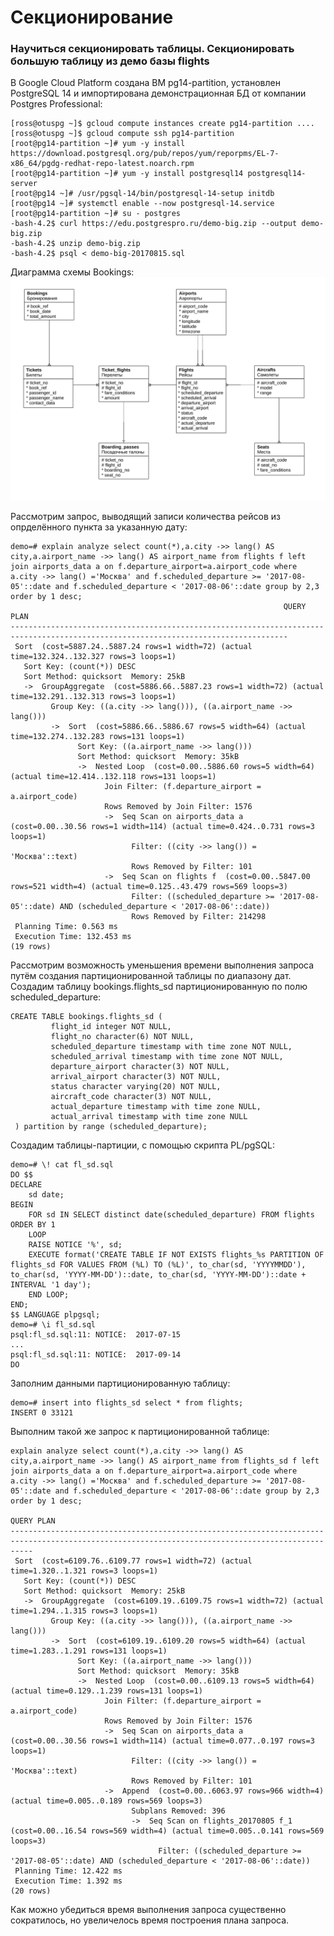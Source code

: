# Секционирование
### Научиться секционировать таблицы. Секционировать большую таблицу из демо базы flights

В Google Cloud Platform создана ВМ pg14-partition, установлен PostgreSQL 14 и импортирована демонстрационная БД от компании Postgres Professional:
```console
[ross@otuspg ~]$ gcloud compute instances create pg14-partition ....
[ross@otuspg ~]$ gcloud compute ssh pg14-partition
[root@pg14-partition ~]# yum -y install https://download.postgresql.org/pub/repos/yum/reporpms/EL-7-x86_64/pgdg-redhat-repo-latest.noarch.rpm
[root@pg14-partition ~]# yum -y install postgresql14 postgresql14-server
[root@pg14 ~]# /usr/pgsql-14/bin/postgresql-14-setup initdb
[root@pg14 ~]# systemctl enable --now postgresql-14.service
[root@pg14-partition ~]# su - postgres
-bash-4.2$ curl https://edu.postgrespro.ru/demo-big.zip --output demo-big.zip
-bash-4.2$ unzip demo-big.zip
-bash-4.2$ psql < demo-big-20170815.sql
```
Диаграмма схемы Bookings:
![bookings](https://raw.githubusercontent.com/semenov-ross/otus_pg/master/19-PARTITIONING/demodb-bookings-schema.svg)

Рассмотрим запрос, выводящий записи количества рейсов из опрделённого пункта за указанную дату:
```console
demo=# explain analyze select count(*),a.city ->> lang() AS city,a.airport_name ->> lang() AS airport_name from flights f left join airports_data a on f.departure_airport=a.airport_code where a.city ->> lang() ='Москва' and f.scheduled_departure >= '2017-08-05'::date and f.scheduled_departure < '2017-08-06'::date group by 2,3 order by 1 desc;
                                                             QUERY PLAN
------------------------------------------------------------------------------------------------------------------------------------
 Sort  (cost=5887.24..5887.24 rows=1 width=72) (actual time=132.324..132.327 rows=3 loops=1)
   Sort Key: (count(*)) DESC
   Sort Method: quicksort  Memory: 25kB
   ->  GroupAggregate  (cost=5886.66..5887.23 rows=1 width=72) (actual time=132.291..132.313 rows=3 loops=1)
         Group Key: ((a.city ->> lang())), ((a.airport_name ->> lang()))
         ->  Sort  (cost=5886.66..5886.67 rows=5 width=64) (actual time=132.274..132.283 rows=131 loops=1)
               Sort Key: ((a.airport_name ->> lang()))
               Sort Method: quicksort  Memory: 35kB
               ->  Nested Loop  (cost=0.00..5886.60 rows=5 width=64) (actual time=12.414..132.118 rows=131 loops=1)
                     Join Filter: (f.departure_airport = a.airport_code)
                     Rows Removed by Join Filter: 1576
                     ->  Seq Scan on airports_data a  (cost=0.00..30.56 rows=1 width=114) (actual time=0.424..0.731 rows=3 loops=1)
                           Filter: ((city ->> lang()) = 'Москва'::text)
                           Rows Removed by Filter: 101
                     ->  Seq Scan on flights f  (cost=0.00..5847.00 rows=521 width=4) (actual time=0.125..43.479 rows=569 loops=3)
                           Filter: ((scheduled_departure >= '2017-08-05'::date) AND (scheduled_departure < '2017-08-06'::date))
                           Rows Removed by Filter: 214298
 Planning Time: 0.563 ms
 Execution Time: 132.453 ms
(19 rows)
```
Рассмотрим возможность уменьшения времени выполнения запроса путём создания партиционированной таблицы по диапазону дат.  
Создадим таблицу bookings.flights_sd партиционированную по полю scheduled_departure:
```console
CREATE TABLE bookings.flights_sd (
         flight_id integer NOT NULL,
         flight_no character(6) NOT NULL,
         scheduled_departure timestamp with time zone NOT NULL,
         scheduled_arrival timestamp with time zone NOT NULL,
         departure_airport character(3) NOT NULL,
         arrival_airport character(3) NOT NULL,
         status character varying(20) NOT NULL,
         aircraft_code character(3) NOT NULL,
         actual_departure timestamp with time zone NULL,
         actual_arrival timestamp with time zone NULL
 ) partition by range (scheduled_departure);
```
Создадим таблицы-партиции, с помощью скрипта PL/pgSQL:
```console
demo=# \! cat fl_sd.sql
DO $$
DECLARE
    sd date;
BEGIN
    FOR sd IN SELECT distinct date(scheduled_departure) FROM flights ORDER BY 1
    LOOP
    RAISE NOTICE '%', sd;
    EXECUTE format('CREATE TABLE IF NOT EXISTS flights_%s PARTITION OF flights_sd FOR VALUES FROM (%L) TO (%L)', to_char(sd, 'YYYYMMDD'), to_char(sd, 'YYYY-MM-DD')::date, to_char(sd, 'YYYY-MM-DD')::date + INTERVAL '1 day');
    END LOOP;
END;
$$ LANGUAGE plpgsql;
demo=# \i fl_sd.sql
psql:fl_sd.sql:11: NOTICE:  2017-07-15
...
psql:fl_sd.sql:11: NOTICE:  2017-09-14
DO
```
Заполним данными партиционированную таблицу:
```console
demo=# insert into flights_sd select * from flights;
INSERT 0 33121
```
Выполним такой же запрос к партиционированной таблице:
```console
explain analyze select count(*),a.city ->> lang() AS city,a.airport_name ->> lang() AS airport_name from flights_sd f left join airports_data a on f.departure_airport=a.airport_code where a.city ->> lang() ='Москва' and f.scheduled_departure >= '2017-08-05'::date and f.scheduled_departure < '2017-08-06'::date group by 2,3 order by 1 desc;
                                                                   QUERY PLAN
-------------------------------------------------------------------------------------------------------------------------------------------------
 Sort  (cost=6109.76..6109.77 rows=1 width=72) (actual time=1.320..1.321 rows=3 loops=1)
   Sort Key: (count(*)) DESC
   Sort Method: quicksort  Memory: 25kB
   ->  GroupAggregate  (cost=6109.19..6109.75 rows=1 width=72) (actual time=1.294..1.315 rows=3 loops=1)
         Group Key: ((a.city ->> lang())), ((a.airport_name ->> lang()))
         ->  Sort  (cost=6109.19..6109.20 rows=5 width=64) (actual time=1.283..1.291 rows=131 loops=1)
               Sort Key: ((a.airport_name ->> lang()))
               Sort Method: quicksort  Memory: 35kB
               ->  Nested Loop  (cost=0.00..6109.13 rows=5 width=64) (actual time=0.129..1.239 rows=131 loops=1)
                     Join Filter: (f.departure_airport = a.airport_code)
                     Rows Removed by Join Filter: 1576
                     ->  Seq Scan on airports_data a  (cost=0.00..30.56 rows=1 width=114) (actual time=0.077..0.197 rows=3 loops=1)
                           Filter: ((city ->> lang()) = 'Москва'::text)
                           Rows Removed by Filter: 101
                     ->  Append  (cost=0.00..6063.97 rows=966 width=4) (actual time=0.005..0.189 rows=569 loops=3)
                           Subplans Removed: 396
                           ->  Seq Scan on flights_20170805 f_1  (cost=0.00..16.54 rows=569 width=4) (actual time=0.005..0.141 rows=569 loops=3)
                                 Filter: ((scheduled_departure >= '2017-08-05'::date) AND (scheduled_departure < '2017-08-06'::date))
 Planning Time: 12.422 ms
 Execution Time: 1.392 ms
(20 rows)
```
Как можно убедиться время выполнения запроса существенно сократилось, но увеличелось время построения плана запроса.

